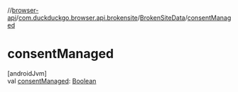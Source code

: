 //[browser-api](../../../index.md)/[com.duckduckgo.browser.api.brokensite](../index.md)/[BrokenSiteData](index.md)/[consentManaged](consent-managed.md)

# consentManaged

[androidJvm]\
val [consentManaged](consent-managed.md): [Boolean](https://kotlinlang.org/api/latest/jvm/stdlib/kotlin/-boolean/index.html)
